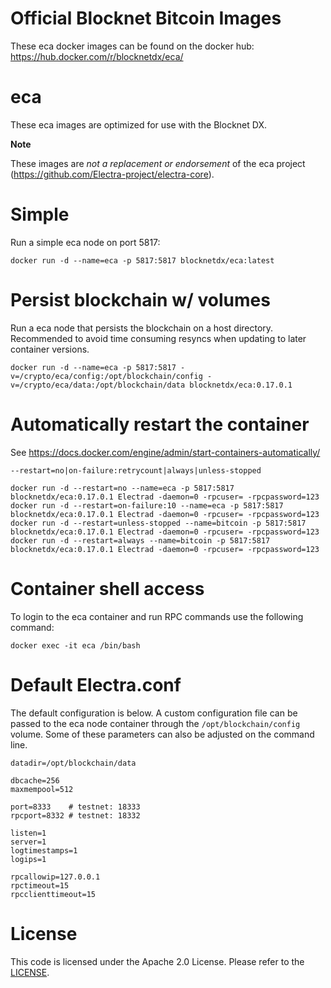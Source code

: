 Official Blocknet Bitcoin Images
=================================

These eca docker images can be found on the docker hub: https://hub.docker.com/r/blocknetdx/eca/

eca
========

These eca images are optimized for use with the Blocknet DX.

**Note**

These images are _not a replacement or endorsement_ of the eca project (https://github.com/Electra-project/electra-core).


Simple
======

Run a simple eca node on port 5817:
```
docker run -d --name=eca -p 5817:5817 blocknetdx/eca:latest
```


Persist blockchain w/ volumes
=============================

Run a eca node that persists the blockchain on a host directory. Recommended to avoid time consuming resyncs when updating to later container versions.
```
docker run -d --name=eca -p 5817:5817 -v=/crypto/eca/config:/opt/blockchain/config -v=/crypto/eca/data:/opt/blockchain/data blocknetdx/eca:0.17.0.1
```


Automatically restart the container
===================================

See https://docs.docker.com/engine/admin/start-containers-automatically/

`--restart=no|on-failure:retrycount|always|unless-stopped`

```
docker run -d --restart=no --name=eca -p 5817:5817 blocknetdx/eca:0.17.0.1 Electrad -daemon=0 -rpcuser= -rpcpassword=123
docker run -d --restart=on-failure:10 --name=eca -p 5817:5817 blocknetdx/eca:0.17.0.1 Electrad -daemon=0 -rpcuser= -rpcpassword=123
docker run -d --restart=unless-stopped --name=bitcoin -p 5817:5817 blocknetdx/eca:0.17.0.1 Electrad -daemon=0 -rpcuser= -rpcpassword=123
docker run -d --restart=always --name=bitcoin -p 5817:5817 blocknetdx/eca:0.17.0.1 Electrad -daemon=0 -rpcuser= -rpcpassword=123
```


Container shell access
======================

To login to the eca container and run RPC commands use the following command:
```
docker exec -it eca /bin/bash
```


Default Electra.conf
=====================

The default configuration is below. A custom configuration file can be passed to the eca  node container through the `/opt/blockchain/config` volume. Some of these parameters can also be adjusted on the command line.
```
datadir=/opt/blockchain/data

dbcache=256
maxmempool=512

port=8333    # testnet: 18333
rpcport=8332 # testnet: 18332

listen=1
server=1
logtimestamps=1
logips=1

rpcallowip=127.0.0.1
rpctimeout=15
rpcclienttimeout=15
```


License
=======

This code is licensed under the Apache 2.0 License. Please refer to the [LICENSE](https://github.com/BlocknetDX/dockerimages/blob/master/LICENSE).